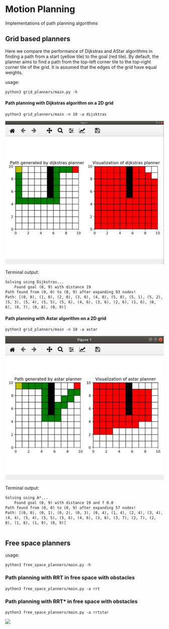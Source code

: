 # Motion Planning
Implementations of path planning algorithms

## Grid based planners
Here we compare the performance of Dijkstras and AStar algorithms in finding a path from a start (yellow tile) to the goal (red tile). By default, the planner aims to find a path from the top-left corner tile to the top-right corner tile of the grid. It is assumed that the edges of the grid have equal weights.


usage:
```
python3 grid_planners/main.py -h
```

#### Path planning with Dijkstras algorithm on a 2D grid
```
python3 grid_planners/main -n 10 -a dijsktras
```

![](media/dijkstras.png)

Terminal output:
```
Solving using Dijkstras...
    Found goal (0, 9) with distance 19
Path found from (0, 0) to (0, 9) after expanding 93 nodes!
Path: [(0, 0), (1, 0), (2, 0), (3, 0), (4, 0), (5, 0), (5, 1), (5, 2), (5, 3), (5, 4), (5, 5), (5, 6), (4, 6), (3, 6), (2, 6), (1, 6), (0, 6), (0, 7), (0, 8), (0, 9)]
```

#### Path planning with Astar algorithm on a 2D grid

```
python3 grid_planners/main -n 10 -a astar
```

![](media/astar.png)

Terminal output:
```
Solving using A*...
    Found goal (0, 9) with distance 19 and f 0.0
Path found from (0, 0) to (0, 9) after expanding 57 nodes!
Path: [(0, 0), (0, 1), (0, 2), (0, 3), (0, 4), (1, 4), (2, 4), (3, 4), (4, 4), (5, 4), (5, 5), (5, 6), (4, 6), (3, 6), (3, 7), (2, 7), (2, 8), (1, 8), (1, 9), (0, 9)]


```

## Free space planners

usage:
```
python3 free_space_planners/main.py -h
```

### Path planning with RRT in free space with obstacles

```
python3 free_space_planners/main.py -a rrt
```

### Path planning with RRT* in free space with obstacles

```
python3 free_space_planners/main.py -a rrtstar
```


![](media/rrtstar.png.png)

